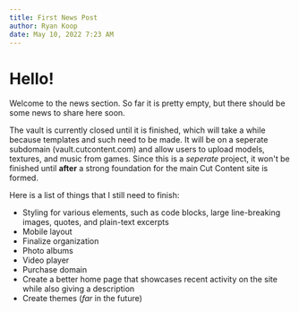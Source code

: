 ```yaml
---
title: First News Post
author: Ryan Koop
date: May 10, 2022 7:23 AM
---
```


# Hello!

Welcome to the news section. So far it is pretty empty, but there should be some news to share here soon.

The vault is currently closed until it is finished, which will take a while because templates and such need to be made. It will be on a seperate subdomain (vault.cutcontent.com) and allow users to upload models, textures, and music from games. Since this is a *seperate* project, it won't be finished until **after** a strong foundation for the main Cut Content site is formed.

Here is a list of things that I still need to finish:
- Styling for various elements, such as code blocks, large line-breaking images, quotes, and plain-text excerpts
- Mobile layout
- Finalize organization
- Photo albums
- Video player
- Purchase domain
- Create a better home page that showcases recent activity on the site while also giving a description
- Create themes (*far* in the future)     
